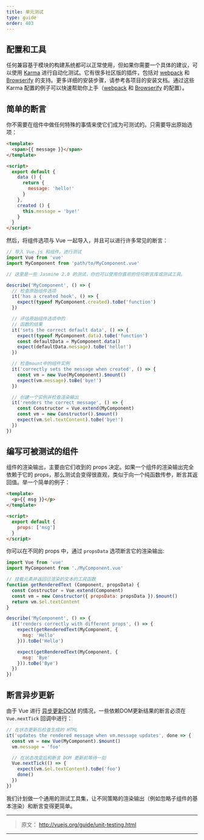 ```yaml
---
title: 单元测试
type: guide
order: 403
---
```


## 配置和工具

任何兼容基于模块的构建系统都可以正常使用，但如果你需要一个具体的建议，可以使用 [Karma](http://karma-runner.github.io) 进行自动化测试。它有很多社区版的插件，包括对 [webpack](https://github.com/webpack/karma-webpack) 和 [Browserify](https://github.com/Nikku/karma-browserify) 的支持。更多详细的安装步骤，请参考各项目的安装文档。通过这些 Karma 配置的例子可以快速帮助你上手（[webpack](https://github.com/vuejs-templates/webpack/blob/master/template/test/unit/karma.conf.js) 和 [Browserify](https://github.com/vuejs-templates/browserify/blob/master/template/karma.conf.js) 的配置）。

## 简单的断言

你不需要在组件中做任何特殊的事情来使它们成为可测试的。只需要导出原始选项：

``` html
<template>
  <span>{{ message }}</span>
</template>

<script>
  export default {
    data () {
      return {
        message: 'hello!'
      }
    },
    created () {
      this.message = 'bye!'
    }
  }
</script>
```

然后，将组件选项与 Vue 一起导入，并且可以进行许多常见的断言：

``` js
// 导入 Vue.js 和组件，进行测试
import Vue from 'vue'
import MyComponent from 'path/to/MyComponent.vue'

// 这里是一些 Jasmine 2.0 的测试，你也可以使用你喜欢的任何断言库或测试工具。

describe('MyComponent', () => {
  // 检查原始组件选项
  it('has a created hook', () => {
    expect(typeof MyComponent.created).toBe('function')
  })

  // 评估原始组件选项中的
  // 函数的结果
  it('sets the correct default data', () => {
    expect(typeof MyComponent.data).toBe('function')
    const defaultData = MyComponent.data()
    expect(defaultData.message).toBe('hello!')
  })

  // 检查mount中的组件实例
  it('correctly sets the message when created', () => {
    const vm = new Vue(MyComponent).$mount()
    expect(vm.message).toBe('bye!')
  })

  // 创建一个实例并检查渲染输出
  it('renders the correct message', () => {
    const Constructor = Vue.extend(MyComponent)
    const vm = new Constructor().$mount()
    expect(vm.$el.textContent).toBe('bye!')
  })
})
```

## 编写可被测试的组件

组件的渲染输出，主要由它们收到的 props 决定。如果一个组件的渲染输出完全依赖于它的 props，那么测试会变得很直观，类似于向一个纯函数传参，断言其返回值。举一个简单的例子：

``` html
<template>
  <p>{{ msg }}</p>
</template>

<script>
  export default {
    props: ['msg']
  }
</script>
```

你可以在不同的 props 中，通过 `propsData` 选项断言它的渲染输出:

``` js
import Vue from 'vue'
import MyComponent from './MyComponent.vue'

// 挂载元素并返回已渲染的文本的工具函数
function getRenderedText (Component, propsData) {
  const Constructor = Vue.extend(Component)
  const vm = new Constructor({ propsData: propsData }).$mount()
  return vm.$el.textContent
}

describe('MyComponent', () => {
  it('renders correctly with different props', () => {
    expect(getRenderedText(MyComponent, {
      msg: 'Hello'
    })).toBe('Hello')

    expect(getRenderedText(MyComponent, {
      msg: 'Bye'
    })).toBe('Bye')
  })
})
```

## 断言异步更新

由于 Vue 进行 [异步更新DOM](reactivity.html#Async-Update-Queue) 的情况，一些依赖DOM更新结果的断言必须在 ` Vue.nextTick ` 回调中进行：

``` js
// 在状态更新后检查生成的 HTML
it('updates the rendered message when vm.message updates', done => {
  const vm = new Vue(MyComponent).$mount()
  vm.message = 'foo'

  // 在状态改变后和断言 DOM 更新前等待一刻
  Vue.nextTick(() => {
    expect(vm.$el.textContent).toBe('foo')
    done()
  })
})
```

我们计划做一个通用的测试工具集，让不同策略的渲染输出（例如忽略子组件的基本渲染）和断言变得更简单。

***

> 原文： http://vuejs.org/guide/unit-testing.html

***
